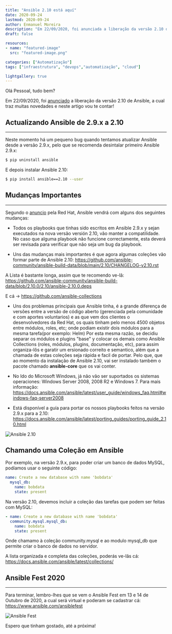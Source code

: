 ```yaml
---
title: "Ansible 2.10 está aquí"
date: 2020-09-24
lastmod: 2020-09-24
author: Enmanuel Moreira
description: "Em 22/09/2020, foi anunciada a liberação da versão 2.10 de Ansible, a cual traz muitas novedades e neste artigo vou te contar!"
draft: false

resources:
- name: "featured-image"
  src: "featured-image.png"

categories: ["Automatização"]
tags: ["infraestrutura", "devops","automatização", "cloud"]

lightgallery: true
---
```


<!--more-->

Olá Pessoal, tudo bem?

Em 22/09/2020, foi [anunciado](https://groups.google.com/g/ansible-project/c/yFnMgbjqYnU) a liberação da versão 2.10 de Ansible, a cual traz muitas novedades e neste artigo vou te contar!

## Actualizando Ansible de 2.9.x a 2.10

***

Neste momento há um pequeno bug quando tentamos atualizar Ansible desde a versão 2.9.x, pelo que se recomenda desintalar primeiro Ansible 2.9.x:  

```bash
$ pip uninstall ansible
```

E depois instalar Ansible 2.10:  

```bash
$ pip install ansible==2.10 --user
```

## Mudanças Importantes

***

Segundo o [anuncio](https://people.redhat.com/mlessard/ansiblemtl/presentations/avril2020/WhatsnewwithAnsible2.10.pdf) pela Red Hat, Ansible vendrá com alguns dos seguintes mudanças:  

- Todos os playbooks que tinhas sido escritos em Ansible 2.9.x y sejan executados na nova versão versión 2.10, vão manter a compatilidade. No caso que alguma playbook não funcione correctamente, esta deverá ser revisada para verificar que não seja um bug da playbook.  

- Uns das mudanças mais importantes é que agora algumas coleções vão formar parte de Ansible 2.10: <https://github.com/ansible-community/ansible-build-data/blob/main/2.10/CHANGELOG-v2.10.rst>  

A Lista é bastante longa, assim que te recomendo ve-lâ: <https://github.com/ansible-community/ansible-build-data/blob/2.10.0/2.10/ansible-2.10.0.deps>  

E cá -> <https://github.com/ansible-collections>  

- Uns dos problemas principais que Ansible tinha, é a grande diferença de versões entre a versão de código aberto (gerenciada pela comunidade e com aportes voluntarios) e as que vem dos clientes o desenvolvedores da Red Hat, os quais tinham pelo menos 4500 objetos entre módulos, roles, etc; onde podiam existir dois módulos para a mesma tarefa(por exemplo: Helm) Por esta mesma razão, se decidiu separar os módulos e plugins "base" y colocar os demais como Ansible Collections (roles, módulos, plugins, documentação, etc), para assim  organiza-lôs e garatir um ersionado correito e semantico, além que a chamada de estas coleções seja rápida e facil de portar. Pelo que, que ao momento da instalação de Ansible 2.10, vai ser instalado também o pacote chamado  **ansible-core** que os vai conter.  

- No ldo do Microsoft Windows, já não vão ser suportados os sistemas operaciones: Windows Server 2008, 2008 R2 e Windows 7. Para mais informação: <https://docs.ansible.com/ansible/latest/user_guide/windows_faq.html#windows-faq-server2008>

- Está disponível a guía para portar os nossos playbooks feitos na versão 2.9.x para a 2.10: <https://docs.ansible.com/ansible/latest/porting_guides/porting_guide_2.10.html>

![Ansible 2.10](/images/ansible-2-10/ansible-2.10.png "Mudanças em Ansible 2.10")  

## Chamando uma Coleção em Ansible

Por exemplo, na versão 2.9.x, para poder criar um banco de dados MySQL, podíamos usar o seguinte código:  

```yml
name: Create a new database with name 'bobdata'
  mysql_db:
    name: bobdata
    state: present
```

Na versão 2.10, devemos incluir a coleção das tarefas que podem ser feitas com MySQL:  

```yml
- name: Create a new database with name 'bobdata'
  community.mysql.mysql_db:
    name: bobdata
    state: present
```

Onde chamamo à coleção community.mysql e ao modulo mysql_db que permite criar o banco de dados no servidor.  

A lista organizada e completa das coleções, poderás ve-lâs cá: <https://docs.ansible.com/ansible/latest/collections/>  

## Ansible Fest 2020

***

Para terminar, lembro-lhes que se vem o Ansible Fest em 13 e 14 de Outubro de 2020, a cual será virtual e poderam se cadastrar cá: <https://www.ansible.com/ansiblefest>

![Ansible Fest](/images/ansible-2-10/ansible-fest2020.png "Ansible Fest 2020")  

Espero que tinham gostado, até a próxima!
